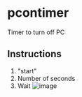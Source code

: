 # pcontimer
Timer to turn off PC

## Instructions
1. "start"
2. Number of seconds
3. Wait
![image](https://github.com/user-attachments/assets/1ee41fe9-672f-45c1-8681-49ad3652090d)
